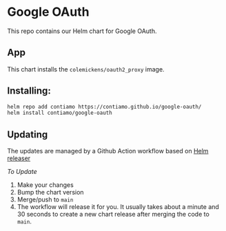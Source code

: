 # Google OAuth


This repo contains our Helm chart for Google OAuth.


## App 

This chart installs the  `colemickens/oauth2_proxy` image.


## Installing:

```bash
helm repo add contiamo https://contiamo.github.io/google-oauth/
helm install contiamo/google-oauth
```

## Updating

The updates are managed by a Github Action workflow based on [Helm releaser](https://github.com/helm/chart-releaser-action)

*To Update* 
1. Make your changes
2. Bump the chart version
3. Merge/push to `main`
4. The workflow will release it for you. It usually takes about a minute and 30 seconds to create a new chart release after merging the code to `main`. 

